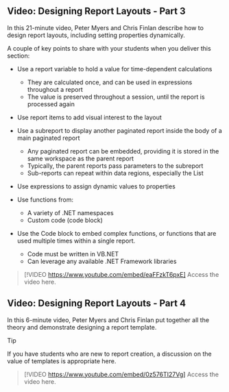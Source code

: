 ## Video: Designing Report Layouts - Part 3

In this 21-minute video, Peter Myers and Chris Finlan describe how to design report layouts, including setting properties dynamically.

A couple of key points to share with your students when you deliver this section:
- Use a report variable to hold a value for time-dependent calculations
    - They are calculated once, and can be used in expressions throughout a report
    - The value is preserved throughout a session, until the report is processed again

- Use report items to add visual interest to the layout

- Use a subreport to display another paginated report inside the body of a main paginated report
    - Any paginated report can be embedded, providing it is stored in the same workspace as the parent report
    - Typically, the parent reports pass parameters to the subreport
    - Sub-reports can repeat within data regions, especially the List

- Use expressions to assign dynamic values to properties
    
- Use functions from:
    - A variety of .NET namespaces
    - Custom code (code block)

- Use the Code block to embed complex functions, or functions that are used multiple times within a single report.
    - Code must be written in VB.NET
    - Can leverage any available .NET Framework libraries

> [!VIDEO https://www.youtube.com/embed/eaFFzkT6pxE]
> Access the video here.



## Video: Designing Report Layouts - Part 4

In this 6-minute video, Peter Myers and Chris Finlan put together all the theory and demonstrate designing a report template.

> [!TIP]
> If you have students who are new to report creation, a discussion on the value of templates is appropriate here. 

> [!VIDEO https://www.youtube.com/embed/0z576TI27Vg]
> Access the video here.
